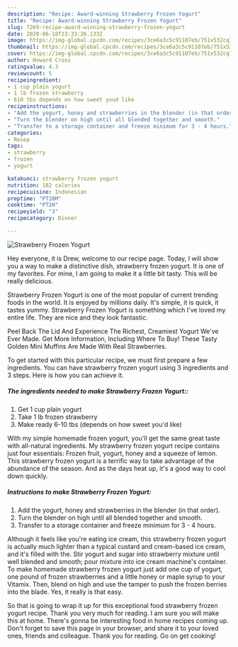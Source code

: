 ```yaml
---
description: "Recipe: Award-winning Strawberry Frozen Yogurt"
title: "Recipe: Award-winning Strawberry Frozen Yogurt"
slug: 7269-recipe-award-winning-strawberry-frozen-yogurt
date: 2020-06-18T23:33:26.133Z
image: https://img-global.cpcdn.com/recipes/3ce6a3c5c91107eb/751x532cq70/strawberry-frozen-yogurt-recipe-main-photo.jpg
thumbnail: https://img-global.cpcdn.com/recipes/3ce6a3c5c91107eb/751x532cq70/strawberry-frozen-yogurt-recipe-main-photo.jpg
cover: https://img-global.cpcdn.com/recipes/3ce6a3c5c91107eb/751x532cq70/strawberry-frozen-yogurt-recipe-main-photo.jpg
author: Howard Cross
ratingvalue: 4.3
reviewcount: 5
recipeingredient:
- 1 cup plain yogurt
- 1 lb frozen strawberry
- 610 tbs depends on how sweet youd like
recipeinstructions:
- "Add the yogurt, honey and strawberries in the blender (in that order)."
- "Turn the blender on high until all blended together and smooth."
- "Transfer to a storage container and freeze minimum for 3 - 4 hours."
categories:
- Resep
tags:
- strawberry
- frozen
- yogurt

katakunci: strawberry frozen yogurt
nutrition: 182 calories
recipecuisine: Indonesian
preptime: "PT28M"
cooktime: "PT2H"
recipeyield: "3"
recipecategory: Dinner

---
```



![Strawberry Frozen Yogurt](https://img-global.cpcdn.com/recipes/3ce6a3c5c91107eb/751x532cq70/strawberry-frozen-yogurt-recipe-main-photo.jpg)

Hey everyone, it is Drew, welcome to our recipe page. Today, I will show you a way to make a distinctive dish, strawberry frozen yogurt. It is one of my favorites. For mine, I am going to make it a little bit tasty. This will be really delicious.

Strawberry Frozen Yogurt is one of the most popular of current trending foods in the world. It is enjoyed by millions daily. It's simple, it is quick, it tastes yummy. Strawberry Frozen Yogurt is something which I've loved my entire life. They are nice and they look fantastic.

Peel Back The Lid And Experience The Richest, Creamiest Yogurt We&#39;ve Ever Made. Get More Information, Including Where To Buy! These Tasty Golden Mini Muffins Are Made With Real Strawberries.


To get started with this particular recipe, we must first prepare a few ingredients. You can have strawberry frozen yogurt using 3 ingredients and 3 steps. Here is how you can achieve it.

##### The ingredients needed to make Strawberry Frozen Yogurt::

1. Get 1 cup plain yogurt
1. Take 1 lb frozen strawberry
1. Make ready 6-10 tbs (depends on how sweet you&#39;d like)


With my simple homemade frozen yogurt, you&#39;ll get the same great taste with all-natural ingredients. My strawberry frozen yogurt recipe contains just four essentials: Frozen fruit, yogurt, honey and a squeeze of lemon. This strawberry frozen yogurt is a terrific way to take advantage of the abundance of the season. And as the days heat up, it&#39;s a good way to cool down quickly. 

##### Instructions to make Strawberry Frozen Yogurt:

1. Add the yogurt, honey and strawberries in the blender (in that order).
1. Turn the blender on high until all blended together and smooth.
1. Transfer to a storage container and freeze minimum for 3 - 4 hours.


Although it feels like you&#39;re eating ice cream, this strawberry frozen yogurt is actually much lighter than a typical custard and cream-based ice cream, and it&#39;s filled with the. Stir yogurt and sugar into strawberry mixture until well blended and smooth; pour mixture into ice cream machine&#39;s container. To make homemade strawberry frozen yogurt just add one cup of yogurt, one pound of frozen strawberries and a little honey or maple syrup to your Vitamix. Then, blend on high and use the tamper to push the frozen berries into the blade. Yes, it really is that easy. 

So that is going to wrap it up for this exceptional food strawberry frozen yogurt recipe. Thank you very much for reading. I am sure you will make this at home. There's gonna be interesting food in home recipes coming up. Don't forget to save this page in your browser, and share it to your loved ones, friends and colleague. Thank you for reading. Go on get cooking!
